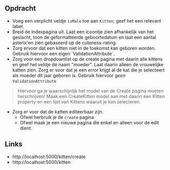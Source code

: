 ## Opdracht

* Voeg een verplicht veldje `isMale` toe aan `Kitten`; geef het een relevant label.
* Breid de indexpagina uit. Laat een icoontje zien afhankelijk van het geslacht, toon de geformatteerde geboortedatum en laat een aantal asterix'en zien gebaseerd op de cuteness-rating.
* Zorg ervoor dat een kitten niet in de toekomst kan geboren worden. Gebruik hiervoor een eigen ´ValidationAttribute´.
* Zorg voor een dropdownlist op de create pagina met daarin alle kittens en geef het veldje de naam "moeder". Laat daarin alleen de vrouwelijke katten zien. Zorg er voor dat je een error krijgt al de kat die je selecteert als moeder dit jaar geboren is. Gebruik hiervoor *geen* `ValidationAttribute`
> Hiervoor ga je waarschijnlijk het model van de Create pagina moeten herschrijven! Maak een CreateKitten model aan met daarin een Kitten property en een lijst van Kittens waaruit je kan selecteren.
* Zorg er voor dat de katten editeerbaar zijn. 
  * Ofwel herbruik je de `create` pagina
  * Ofwel maak je een nieuwe pagina die enkel en alleen voor de edit dient.

## Links

* http://localhost:5000/kitten/create
* http://localhost:5000/kitten